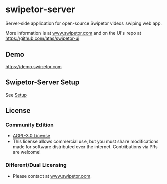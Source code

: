 # swipetor-server

Server-side application for open-source Swipetor videos swiping web app.

More information is at www.swipetor.com and on the UI's repo at https://github.com/atas/swipetor-ui

## Demo
https://demo.swipetor.com

## Swipetor-Server Setup
See [Setup](docs/setup.md)

## License

### Community Edition 
- [AGPL-3.0 License](LICENSE)
- This license allows commercial use, but you must share modifications made for software distributed over the internet. Contributions via PRs are welcome!

### Different/Dual Licensing
- Please contact at www.swipetor.com.
